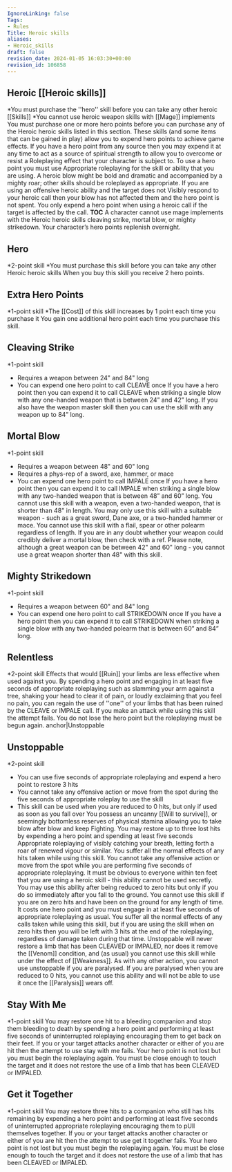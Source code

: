 ```yaml
---
IgnoreLinking: false
Tags:
- Rules
Title: Heroic skills
aliases:
- Heroic_skills
draft: false
revision_date: 2024-01-05 16:03:30+00:00
revision_id: 106858
---
```


## Heroic [[Heroic skills]]
*You must purchase the ''hero'' skill before you can take any other heroic [[Skills]]
*You cannot use heroic weapon skills with [[Mage]] implements
You must purchase one or more hero points before you can purchase any of the Heroic heroic skills listed in this section. These skills (and some items that can be gained in play) allow you to expend hero points to achieve game effects.
If you have a hero point from any source then you may expend it at any time to act as a source of spiritual strength to allow you to overcome or resist a Roleplaying effect that your character is subject to.
To use a hero point you must use Appropriate roleplaying for the skill or ability that you are using. A heroic blow might be bold and dramatic and accompanied by a mighty roar; other skills should be roleplayed as appropriate.
If you are using an offensive heroic ability and the target does not Visibly respond to your heroic call then your blow has not affected them and the hero point is not spent. You only expend a hero point when using a heroic call if the target is affected by the call.
__TOC__
A character cannot use mage implements with the Heroic heroic skills cleaving strike, mortal blow, or mighty strikedown.
Your character’s hero points replenish overnight.
## Hero
*2-point skill
*You must purchase this skill before you can take any other Heroic heroic skills
When you buy this skill you receive 2 hero points.
## Extra Hero Points
*1-point skill
*The [[Cost]] of this skill increases by 1 point each time you purchase it
You gain one additional hero point each time you purchase this skill.
## Cleaving Strike
*1-point skill
* Requires a weapon between 24" and 84" long
* You can expend one hero point to call CLEAVE once
If you have a hero point then you can expend it to call CLEAVE when striking a single blow with any one-handed weapon that is between 24” and 42” long. If you also have the weapon master skill then you can use the skill with any weapon up to 84” long.
## Mortal Blow
*1-point skill
* Requires a weapon between 48" and 60" long
* Requires a phys-rep of a sword, axe, hammer, or mace
* You can expend one hero point to call IMPALE once
If you have a hero point then you can expend it to call IMPALE when striking a single blow with any two-handed weapon that is between 48” and 60” long. You cannot use this skill with a weapon, even a two-handed weapon, that is shorter than 48" in length.
You may only use this skill with a suitable weapon - such as a great sword, Dane axe, or a two-handed hammer or mace. You cannot use this skill with a flail, spear or other polearm regardless of length. If you are in any doubt whether your weapon could credibly deliver a mortal blow, then check with a ref.
Please note, although a great weapon can be between 42" and 60" long - you cannot use a great weapon shorter than 48" with this skill.
## Mighty Strikedown
*1-point skill
* Requires a weapon between 60" and 84" long
* You can expend one hero point to call STRIKEDOWN once
If you have a hero point then you can expend it to call STRIKEDOWN when striking a single blow with any two-handed polearm that is between 60” and 84” long.
## Relentless
*2-point skill
Effects that would [[Ruin]] your limbs are less effective when used against you. By spending a hero point and engaging in at least five seconds of appropriate roleplaying such as slamming your arm against a tree, shaking your head to clear it of pain, or loudly exclaiming that you feel no pain, you can regain the use of ''one'' of your limbs that has been ruined by the CLEAVE or IMPALE call. If you make an attack while using this skill the attempt fails. You do not lose the hero point but the roleplaying must be begun again.
anchor|Unstoppable
## Unstoppable
*2-point skill
* You can use five seconds of appropriate roleplaying and expend a hero point to restore 3 hits
* You cannot take any offensive action or move from the spot during the five seconds of appropriate roleplay to use the skill
* This skill can be used when you are reduced to 0 hits, but only if used as soon as you fall over
You possess an uncanny [[Will to survive]], or seemingly bottomless reserves of physical stamina allowing you to take blow after blow and keep Fighting. You may restore up to three lost hits by expending a hero point and spending at least five seconds Appropriate roleplaying of visibly catching your breath, letting forth a roar of renewed vigour or similar. You suffer all the normal effects of any hits taken while using this skill.
You cannot take any offensive action or move from the spot while you are performing five seconds of appropriate roleplaying. It must be obvious to everyone within ten feet that you are using a heroic skill - this ability cannot be used secretly. 
You may use this ability after being reduced to zero hits but only if you do so immediately after you fall to the ground. You cannot use this skill if you are on zero hits and have been on the ground for any length of time. It costs one hero point and you must engage in at least five seconds of appropriate roleplaying as usual. You suffer all the normal effects of any calls taken while using this skill, but if you are using the skill when on zero hits then you will be left with 3 hits at the end of the roleplaying, regardless of damage taken during that time. 
Unstoppable will never restore a limb that has been CLEAVED or IMPALED, nor does it remove the [[Venom]] condition, and (as usual) you cannot use this skill while under the effect of [[Weakness]]. As with any other action, you cannot use unstoppable if you are paralysed. If you are paralysed when you are reduced to 0 hits, you cannot use this ability and will not be able to use it once the [[Paralysis]] wears off.
## Stay With Me
*1-point skill
You may restore one hit to a bleeding companion and stop them bleeding to death by spending a hero point and performing at least five seconds of uninterrupted roleplaying encouraging them to get back on their feet. If you or your target attacks another character or either of you are hit then the attempt to use stay with me fails. Your hero point is not lost but you must begin the roleplaying again. You must be close enough to touch the target and it does not restore the use of a limb that has been CLEAVED or IMPALED.
## Get it Together
*1-point skill
You may restore three hits to a companion who still has hits remaining by expending a hero point and performing at least five seconds of uninterrupted appropriate roleplaying encouraging them to pUll themselves together. If you or your target attacks another character or either of you are hit then the attempt to use get it together fails. Your hero point is not lost but you must begin the roleplaying again. You must be close enough to touch the target and it does not restore the use of a limb that has been CLEAVED or IMPALED.